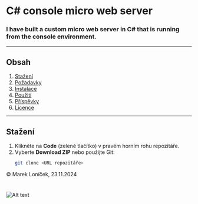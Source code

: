 # C# console micro web server


### I have built a custom micro web server in C# that is running from the console environment.
---

## Obsah
1. [Stažení](#stažení)
2. [Požadavky](#požadavky)
3. [Instalace](#instalace)
4. [Použití](#použití)
5. [Příspěvky](#příspěvky)
6. [Licence](#licence)

---

## Stažení

1. Klikněte na **Code** (zelené tlačítko) v pravém horním rohu repozitáře.
2. Vyberte **Download ZIP** nebo použijte Git:
   ```bash
   git clone <URL repozitáře>


&copy; Marek Loníček, 23.11.2024


#
![Alt text](sitovka.png)


